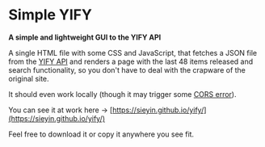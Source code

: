 # Simple YIFY
**A simple and lightweight GUI to the YIFY API**

A single HTML file with some CSS and JavaScript, that fetches a JSON file from the [YIFY API](https://yts.mx/api) and renders a page with the last 48 items released and search functionality, so you don't have to deal with the crapware of the original site.

It should even work locally (though it may trigger some [CORS error](https://stackoverflow.com/questions/71953553/disable-cors-in-brave-browser)).

You can see it at work here → [https://sieyin.github.io/yify/](https://sieyin.github.io/yify/)

Feel free to download it or copy it anywhere you see fit.